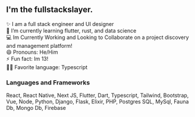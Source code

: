## I'm the fullstackslayer.

✨ I am a full stack engineer and UI designer
<br>
🌱 I’m currently learning flutter, rust, and data science 
<br>
💻 Im Currently Working and Looking to Collaborate on a project discovery and management platform!
<br>
😄 Pronouns: He/Him
<br>
⚡ Fun fact: Im 13!
<br>
👨‍🔧 Favorite language: Typescript
<br>


### Languages and Frameworks

React, React Native, Next JS, Flutter, Dart, Typescript, Tailwind, Bootstrap, Vue, Node, Python, Django, Flask, Elixir, PHP, Postgres SQL, MySql, Fauna Db, Mongo Db, Firebase



